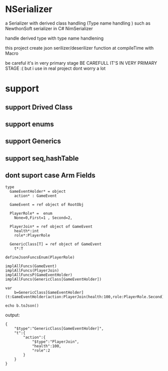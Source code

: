 # NSerializer


a Serializer with  derived class handling (Type name handling ) such as NewthonSoft serializer in C# NimSerializer

handle derived type with type name handlening

this project create json serilizer/deserilizer  function at compileTime with Macro

be careful it's in very primary stage
BE CAREFULL IT'S IN VERY PRIMARY STAGE :( but i use in real project dont worry a lot
# support
## support Drived Class
## support enums
## support Generics
## support seq,hashTable
## dont suport case Arm Fields










```
type  
  GameEventHolder* = object 
    action* : GameEvent

  GameEvent = ref object of RootObj
  
  PlayerRole* =  enum
    None=0,First=1 , Second=2, 
    
  PlayerJoin* = ref object of GameEvent
    health*:int
    role*:PlayerRole

  GenericClass[T] = ref object of GameEvent
    t*:T

defineJsonFuncsEnum(PlayerRole)

implAllFuncs(GameEvent)
implAllFuncs(PlayerJoin)
implAllFuncsP(GameEventHolder)
implAllFuncs(GenericClass[GameEventHolder])

var
    b=GenericClass[GameEventHolder](t:GameEventHolder(action:PlayerJoin(health:100,role:PlayerRole.Second)))

echo b.toJson()
```
output:
```
{
    "$type":"GenericClass[GameEventHolder]",
    "t":{
        "action":{
            "$type":"PlayerJoin",
            "health":100,
            "role":2
        }
    }
}
```



